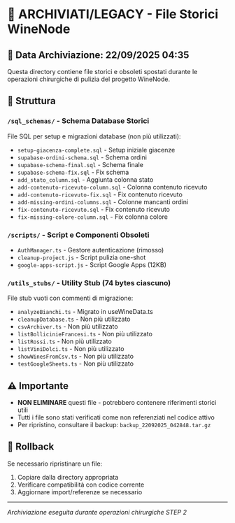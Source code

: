 # 📁 ARCHIVIATI/LEGACY - File Storici WineNode

## 📅 Data Archiviazione: 22/09/2025 04:35

Questa directory contiene file storici e obsoleti spostati durante le operazioni chirurgiche di pulizia del progetto WineNode.

## 📂 Struttura

### `/sql_schemas/` - Schema Database Storici
File SQL per setup e migrazioni database (non più utilizzati):
- `setup-giacenza-complete.sql` - Setup iniziale giacenze
- `supabase-ordini-schema.sql` - Schema ordini
- `supabase-schema-final.sql` - Schema finale
- `supabase-schema-fix.sql` - Fix schema
- `add_stato_column.sql` - Aggiunta colonna stato
- `add-contenuto-ricevuto-column.sql` - Colonna contenuto ricevuto
- `add-contenuto-ricevuto-fix.sql` - Fix contenuto ricevuto
- `add-missing-ordini-columns.sql` - Colonne mancanti ordini
- `fix-contenuto-ricevuto.sql` - Fix contenuto ricevuto
- `fix-missing-colore-column.sql` - Fix colonna colore

### `/scripts/` - Script e Componenti Obsoleti
- `AuthManager.ts` - Gestore autenticazione (rimosso)
- `cleanup-project.js` - Script pulizia one-shot
- `google-apps-script.js` - Script Google Apps (12KB)

### `/utils_stubs/` - Utility Stub (74 bytes ciascuno)
File stub vuoti con commenti di migrazione:
- `analyzeBianchi.ts` - Migrato in useWineData.ts
- `cleanupDatabase.ts` - Non più utilizzato
- `csvArchiver.ts` - Non più utilizzato
- `listBollicinieFrancesi.ts` - Non più utilizzato
- `listRossi.ts` - Non più utilizzato
- `listViniDolci.ts` - Non più utilizzato
- `showWinesFromCsv.ts` - Non più utilizzato
- `testGoogleSheets.ts` - Non più utilizzato

## ⚠️ Importante

- **NON ELIMINARE** questi file - potrebbero contenere riferimenti storici utili
- Tutti i file sono stati verificati come non referenziati nel codice attivo
- Per ripristino, consultare il backup: `backup_22092025_042848.tar.gz`

## 🔄 Rollback

Se necessario ripristinare un file:
1. Copiare dalla directory appropriata
2. Verificare compatibilità con codice corrente
3. Aggiornare import/referenze se necessario

---
*Archiviazione eseguita durante operazioni chirurgiche STEP 2*
